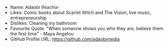 - Name: Adaobi Ifeachor
- Likes: Comic books about Scarlet Witch and The Vision, live music, entrepreneurship
- Dislikes: Cleaning my bathroom
- Favourite Quote: "When someone shows you who they are, believe them the first time" - Maya Angelou
- GitHub Profile URL: https://github.com/adaobimedia
